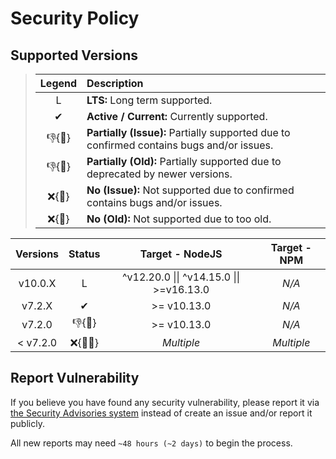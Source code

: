 # Security Policy

## Supported Versions

> | **Legend** | **Description** |
> |:-:|:--|
> | L | **LTS:** Long term supported. |
> | ✔ | **Active / Current:** Currently supported. |
> | 👎{🐛} | **Partially (Issue):** Partially supported due to confirmed contains bugs and/or issues. |
> | 👎{🧓} | **Partially (Old):** Partially supported due to deprecated by newer versions. |
> | ❌{🐛} | **No (Issue):** Not supported due to confirmed contains bugs and/or issues. |
> | ❌{🧓} | **No (Old):** Not supported due to too old. |

| **Versions** | **Status** | **Target - NodeJS** | **Target - NPM** |
|:-:|:-:|:-:|:-:|
| v10.0.X | L | ^v12.20.0 \|\| ^v14.15.0 \|\| >=v16.13.0 | *N/A* |
| v7.2.X | ✔ | >= v10.13.0 | *N/A* |
| v7.2.0 | 👎{🐛} | >= v10.13.0 | *N/A* |
| < v7.2.0 | ❌{🐛🧓} | *Multiple* | *Multiple* |

## Report Vulnerability

If you believe you have found any security vulnerability, please report it via [the Security Advisories system](https://github.com/hugoalh-studio/advanced-determine-nodejs/security/advisories/new) instead of create an issue and/or report it publicly.

All new reports may need `~48 hours (~2 days)` to begin the process.
